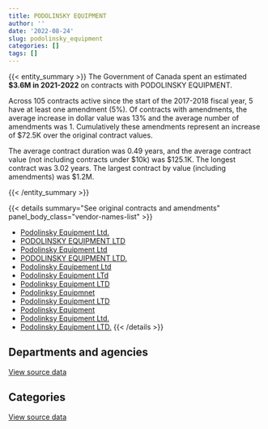 ```yaml
---
title: PODOLINSKY EQUIPMENT
author: ''
date: '2022-08-24'
slug: podolinsky_equipment
categories: []
tags: []
---
```


<script src="/rmarkdown-libs/htmlwidgets/htmlwidgets.js"></script>
<link href="/rmarkdown-libs/datatables-css/datatables-crosstalk.css" rel="stylesheet" />
<script src="/rmarkdown-libs/datatables-binding/datatables.js"></script>
<script src="/rmarkdown-libs/jquery/jquery-3.6.0.min.js"></script>
<link href="/rmarkdown-libs/dt-core-bootstrap/css/dataTables.bootstrap.min.css" rel="stylesheet" />
<link href="/rmarkdown-libs/dt-core-bootstrap/css/dataTables.bootstrap.extra.css" rel="stylesheet" />
<script src="/rmarkdown-libs/dt-core-bootstrap/js/jquery.dataTables.min.js"></script>
<script src="/rmarkdown-libs/dt-core-bootstrap/js/dataTables.bootstrap.min.js"></script>
<link href="/rmarkdown-libs/crosstalk/css/crosstalk.min.css" rel="stylesheet" />
<script src="/rmarkdown-libs/crosstalk/js/crosstalk.min.js"></script>
<script src="/rmarkdown-libs/htmlwidgets/htmlwidgets.js"></script>
<link href="/rmarkdown-libs/datatables-css/datatables-crosstalk.css" rel="stylesheet" />
<script src="/rmarkdown-libs/datatables-binding/datatables.js"></script>
<script src="/rmarkdown-libs/jquery/jquery-3.6.0.min.js"></script>
<link href="/rmarkdown-libs/dt-core-bootstrap/css/dataTables.bootstrap.min.css" rel="stylesheet" />
<link href="/rmarkdown-libs/dt-core-bootstrap/css/dataTables.bootstrap.extra.css" rel="stylesheet" />
<script src="/rmarkdown-libs/dt-core-bootstrap/js/jquery.dataTables.min.js"></script>
<script src="/rmarkdown-libs/dt-core-bootstrap/js/dataTables.bootstrap.min.js"></script>
<link href="/rmarkdown-libs/crosstalk/css/crosstalk.min.css" rel="stylesheet" />
<script src="/rmarkdown-libs/crosstalk/js/crosstalk.min.js"></script>

{{< entity_summary >}}
The Government of Canada spent an estimated **\$3.6M in 2021-2022** on contracts with PODOLINSKY EQUIPMENT.

Across 105 contracts active since the start of the 2017-2018 fiscal year, 5 have at least one amendment (5%). Of contracts with amendments, the average increase in dollar value was 13% and the average number of amendments was 1. Cumulatively these amendments represent an increase of \$72.5K over the original contract values.

The average contract duration was 0.49 years, and the average contract value (not including contracts under \$10k) was \$125.1K. The longest contract was 3.02 years. The largest contract by value (including amendments) was \$1.2M.

{{< /entity_summary >}}

{{< details summary="See original contracts and amendments" panel_body_class="vendor-names-list" >}}
- [Podolinsky Equipment Ltd.](https://search.open.canada.ca/en/ct/?sort=contract_value_f%20desc&page=1&search_text=%22Podolinsky%20Equipment%20Ltd.%22)
- [PODOLINSKY EQUIPMENT LTD](https://search.open.canada.ca/en/ct/?sort=contract_value_f%20desc&page=1&search_text=%22PODOLINSKY%20EQUIPMENT%20LTD%22)
- [Podolinsky Equipment Ltd](https://search.open.canada.ca/en/ct/?sort=contract_value_f%20desc&page=1&search_text=%22Podolinsky%20Equipment%20Ltd%22)
- [PODOLINSKY EQUIPMENT LTD.](https://search.open.canada.ca/en/ct/?sort=contract_value_f%20desc&page=1&search_text=%22PODOLINSKY%20EQUIPMENT%20LTD.%22)
- [Podolinsky Equipement Ltd](https://search.open.canada.ca/en/ct/?sort=contract_value_f%20desc&page=1&search_text=%22Podolinsky%20Equipement%20Ltd%22)
- [Podolinsky Equipment LTd](https://search.open.canada.ca/en/ct/?sort=contract_value_f%20desc&page=1&search_text=%22Podolinsky%20Equipment%20LTd%22)
- [Podolinksy Equipment LTD](https://search.open.canada.ca/en/ct/?sort=contract_value_f%20desc&page=1&search_text=%22Podolinksy%20Equipment%20LTD%22)
- [Podolinksy Equipmnet](https://search.open.canada.ca/en/ct/?sort=contract_value_f%20desc&page=1&search_text=%22Podolinksy%20Equipmnet%22)
- [Podolinsky Equipment LTD](https://search.open.canada.ca/en/ct/?sort=contract_value_f%20desc&page=1&search_text=%22Podolinsky%20Equipment%20LTD%22)
- [Podolinsky Equipment](https://search.open.canada.ca/en/ct/?sort=contract_value_f%20desc&page=1&search_text=%22Podolinsky%20Equipment%22)
- [Podolinksy Equipment Ltd.](https://search.open.canada.ca/en/ct/?sort=contract_value_f%20desc&page=1&search_text=%22Podolinksy%20Equipment%20Ltd.%22)
- [Podolinsky Equipment LTD.](https://search.open.canada.ca/en/ct/?sort=contract_value_f%20desc&page=1&search_text=%22Podolinsky%20Equipment%20LTD.%22)
{{< /details >}}

## Departments and agencies

<div id="htmlwidget-1" style="width:100%;height:auto;" class="datatables html-widget"></div>
<script type="application/json" data-for="htmlwidget-1">{"x":{"style":"bootstrap","filter":"none","vertical":false,"data":[["<a href=\"/departments/aafc-aac/\">Agriculture and Agri-Food Canada<\/a>","<a href=\"/departments/cfia-acia/\">Canadian Food Inspection Agency<\/a>","<a href=\"/departments/csa-asc/\">Canadian Space Agency<\/a>","<a href=\"/departments/csc-scc/\">Correctional Service of Canada<\/a>","<a href=\"/departments/dfo-mpo/\">Fisheries and Oceans Canada<\/a>","<a href=\"/departments/dnd-mdn/\">National Defence<\/a>","<a href=\"/departments/isc-sac/\">Indigenous Services Canada<\/a>","<a href=\"/departments/nrcan-rncan/\">Natural Resources Canada<\/a>","<a href=\"/departments/pc/\">Parks Canada<\/a>","<a href=\"/departments/rcmp-grc/\">Royal Canadian Mounted Police<\/a>","<a href=\"/departments/tc/\">Transport Canada<\/a>"],[21126.66,null,null,65521.69,68625.16,1063.53,null,null,null,108559.3,37792.34],[109606.8,null,null,393331.44,210327.93,459231.12,96994.86,null,269755.56,null,null],[261336.65,null,null,559322.36,183963.43,363013.13,27979.29,33022.25,290707.19,null,null],[827753.45,112146.85,38907.08,917377.51,249750.2,589318.13,null,null,177416.46,46246.6,676410]],"container":"<table class=\"table table-striped table-hover row-border order-column display\">\n  <thead>\n    <tr>\n      <th>Department<\/th>\n      <th>2018-2019<\/th>\n      <th>2019-2020<\/th>\n      <th>2020-2021<\/th>\n      <th>2021-2022<\/th>\n    <\/tr>\n  <\/thead>\n<\/table>","options":{"order":[[4,"desc"]],"pageLength":10,"autoWidth":true,"columnDefs":[{"targets":1,"render":"function(data, type, row, meta) {\n    return type !== 'display' ? data : DTWidget.formatCurrency(data, \"$\", 2, 3, \",\", \".\", true, null);\n  }"},{"targets":2,"render":"function(data, type, row, meta) {\n    return type !== 'display' ? data : DTWidget.formatCurrency(data, \"$\", 2, 3, \",\", \".\", true, null);\n  }"},{"targets":3,"render":"function(data, type, row, meta) {\n    return type !== 'display' ? data : DTWidget.formatCurrency(data, \"$\", 2, 3, \",\", \".\", true, null);\n  }"},{"targets":4,"render":"function(data, type, row, meta) {\n    return type !== 'display' ? data : DTWidget.formatCurrency(data, \"$\", 2, 3, \",\", \".\", true, null);\n  }"},{"width":"16%","targets":[1,2,3,4]},{"className":"dt-right","targets":[1,2,3,4]}],"orderClasses":false}},"evals":["options.columnDefs.0.render","options.columnDefs.1.render","options.columnDefs.2.render","options.columnDefs.3.render"],"jsHooks":[]}</script>
<p class="text-right">
<a href="https://github.com/GoC-Spending/contracts-data/tree/main/data/out/vendors/podolinsky_equipment/summary_by_fiscal_year_by_department.csv" class="source-data-link btn btn-link">View source data</a>
</p>

## Categories

<div id="htmlwidget-2" style="width:100%;height:auto;" class="datatables html-widget"></div>
<script type="application/json" data-for="htmlwidget-2">{"x":{"style":"bootstrap","filter":"none","vertical":false,"data":[["<a href=\"/categories/1_facilities_and_construction/\">Facilities and construction<\/a>","<a href=\"/categories/11_defence/\">Defence<\/a>","<a href=\"/categories/3_information_technology/\">Information technology<\/a>","<a href=\"/categories/5_transportation_and_logistics/\">Transportation and logistics<\/a>","<a href=\"/categories/6_industrial_products_and_services/\">Industrial products and services<\/a>"],[null,1063.53,37792.34,263832.82,null],[null,459231.12,66594.5,803094.16,210327.93],[null,363013.13,null,1181299.71,175031.45],[14608.65,560906.53,312246.6,2733761.54,13802.95]],"container":"<table class=\"table table-striped table-hover row-border order-column display\">\n  <thead>\n    <tr>\n      <th>Category<\/th>\n      <th>2018-2019<\/th>\n      <th>2019-2020<\/th>\n      <th>2020-2021<\/th>\n      <th>2021-2022<\/th>\n    <\/tr>\n  <\/thead>\n<\/table>","options":{"order":[[4,"desc"]],"dom":"t","pageLength":30,"autoWidth":true,"columnDefs":[{"targets":1,"render":"function(data, type, row, meta) {\n    return type !== 'display' ? data : DTWidget.formatCurrency(data, \"$\", 2, 3, \",\", \".\", true, null);\n  }"},{"targets":2,"render":"function(data, type, row, meta) {\n    return type !== 'display' ? data : DTWidget.formatCurrency(data, \"$\", 2, 3, \",\", \".\", true, null);\n  }"},{"targets":3,"render":"function(data, type, row, meta) {\n    return type !== 'display' ? data : DTWidget.formatCurrency(data, \"$\", 2, 3, \",\", \".\", true, null);\n  }"},{"targets":4,"render":"function(data, type, row, meta) {\n    return type !== 'display' ? data : DTWidget.formatCurrency(data, \"$\", 2, 3, \",\", \".\", true, null);\n  }"},{"width":"16%","targets":[1,2,3,4]},{"className":"dt-right","targets":[1,2,3,4]}],"orderClasses":false,"lengthMenu":[10,25,30,50,100]}},"evals":["options.columnDefs.0.render","options.columnDefs.1.render","options.columnDefs.2.render","options.columnDefs.3.render"],"jsHooks":[]}</script>
<p class="text-right">
<a href="https://github.com/GoC-Spending/contracts-data/tree/main/data/out/vendors/podolinsky_equipment/summary_by_fiscal_year_by_category.csv" class="source-data-link btn btn-link">View source data</a>
</p>
